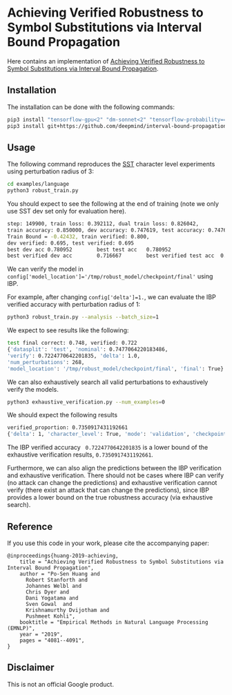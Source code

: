 # Achieving Verified Robustness to Symbol Substitutions via Interval Bound Propagation

Here contains an implementation of
[Achieving Verified Robustness to Symbol Substitutions via Interval Bound 
Propagation](https://arxiv.org/abs/1909.01492).

## Installation

The installation can be done with the following commands:

```bash
pip3 install "tensorflow-gpu<2" "dm-sonnet<2" "tensorflow-probability==0.7.0" "tensorflow-datasets" "absl-py"
pip3 install git+https://github.com/deepmind/interval-bound-propagation
```


## Usage

The following command reproduces the [SST](https://nlp.stanford.edu/sentiment/) 
character level experiments using perturbation radius of 3:

```bash
cd examples/language
python3 robust_train.py
```

You should expect to see the following at the end of training
(note we only use SST dev set only for evaluation here).

```bash
step: 149900, train loss: 0.392112, dual train loss: 0.826042,
train accuracy: 0.850000, dev accuracy: 0.747619, test accuracy: 0.747619,
Train Bound = -0.42432, train verified: 0.800,
dev verified: 0.695, test verified: 0.695
best dev acc 0.780952        best test acc   0.780952
best verified dev acc        0.716667        best verified test acc  0.716667
```

We can verify the model in 
`config['model_location']='/tmp/robust_model/checkpoint/final'` using IBP.

For example, after changing `config['delta']=1.`, we can evaluate the IBP 
verified accuracy with perturbation radius of 1:

```bash
python3 robust_train.py --analysis --batch_size=1
```

We expect to see results like the following:

```bash
test final correct: 0.748, verified: 0.722
{'datasplit': 'test', 'nominal': 0.7477064220183486,
'verify': 0.7224770642201835, 'delta': 1.0, 
'num_perturbations': 268,
'model_location': '/tmp/robust_model/checkpoint/final', 'final': True}
```

We can also exhaustively search all valid perturbations to exhaustively verify
the models.

```bash
python3 exhaustive_verification.py --num_examples=0
```

We should expect the following results

```bash
verified_proportion: 0.7350917431192661
{'delta': 1, 'character_level': True, 'mode': 'validation', 'checkpoint_path': '/tmp/robust_model/checkpoint/final', 'verified_proportion': 0.7350917431192661}
```

The IBP verified accuracy ` 0.7224770642201835` is a lower bound of the
exhaustive verification results, `0.7350917431192661`.

Furthermore, we can also align the predictions between the IBP verification 
and exhaustive verification. There should not be cases where IBP can verify 
(no attack can change the predictions) and exhaustive verification cannot 
verify (there exist an attack that can change the predictions), since IBP 
provides a lower bound on the true robustness accuracy (via exhaustive search).


## Reference

If you use this code in your work, please cite the accompanying paper:

```
@inproceedings{huang-2019-achieving,
    title = "Achieving Verified Robustness to Symbol Substitutions via Interval Bound Propagation",
    author = "Po-Sen Huang and
      Robert Stanforth and
      Johannes Welbl and
      Chris Dyer and
      Dani Yogatama and
      Sven Gowal  and
      Krishnamurthy Dvijotham and
      Pushmeet Kohli",
    booktitle = "Empirical Methods in Natural Language Processing (EMNLP)",
    year = "2019",
    pages = "4081--4091",
}
```

## Disclaimer

This is not an official Google product.
